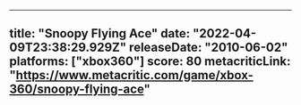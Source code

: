 
---
title: "Snoopy Flying Ace"
date: "2022-04-09T23:38:29.929Z"
releaseDate: "2010-06-02"
platforms: ["xbox360"]
score: 80
metacriticLink: "https://www.metacritic.com/game/xbox-360/snoopy-flying-ace"
---
